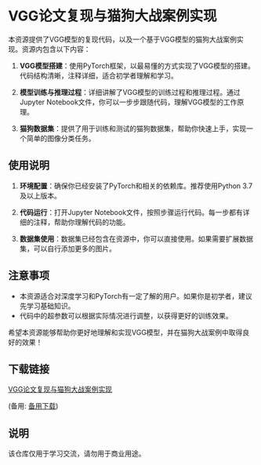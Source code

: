 # VGG论文复现与猫狗大战案例实现

本资源提供了VGG模型的复现代码，以及一个基于VGG模型的猫狗大战案例实现。资源内包含以下内容：

1. **VGG模型搭建**：使用PyTorch框架，以最易懂的方式实现了VGG模型的搭建。代码结构清晰，注释详细，适合初学者理解和学习。

2. **模型训练与推理过程**：详细讲解了VGG模型的训练过程和推理过程。通过Jupyter Notebook文件，你可以一步步跟随代码，理解VGG模型的工作原理。

3. **猫狗数据集**：提供了用于训练和测试的猫狗数据集，帮助你快速上手，实现一个简单的图像分类任务。

## 使用说明

1. **环境配置**：确保你已经安装了PyTorch和相关的依赖库。推荐使用Python 3.7及以上版本。

2. **代码运行**：打开Jupyter Notebook文件，按照步骤运行代码。每一步都有详细的注释，帮助你理解代码的功能。

3. **数据集使用**：数据集已经包含在资源中，你可以直接使用。如果需要扩展数据集，可以自行添加更多的图片。

## 注意事项

- 本资源适合对深度学习和PyTorch有一定了解的用户。如果你是初学者，建议先学习基础知识。
- 代码中的超参数可以根据实际情况进行调整，以获得更好的训练效果。

希望本资源能够帮助你更好地理解和实现VGG模型，并在猫狗大战案例中取得良好的效果！

## 下载链接
[VGG论文复现与猫狗大战案例实现](https://pan.quark.cn/s/96fe0daf34f1) 

(备用: [备用下载](https://pan.baidu.com/s/1OVV3UUJcMbXFW8miIiPNOw?pwd=1234))

## 说明

该仓库仅用于学习交流，请勿用于商业用途。
